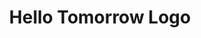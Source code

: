 ---
slug: hellotomorrow-xref
title: Hello Tomorrow Logo
photo: /img/portfolio/hello-tomorrow.jpg
category: smartcatalog
subcategory: x-references
sort: 1
reference: yes
---
